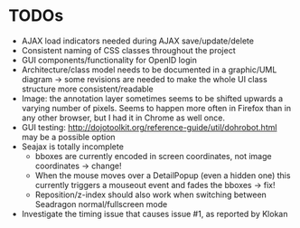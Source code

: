 # TODOs

* AJAX load indicators needed during AJAX save/update/delete 
* Consistent naming of CSS classes throughout the project
* GUI components/functionality for OpenID login
* Architecture/class model needs to be documented in a graphic/UML diagram -> some revisions are needed to make the
  whole UI class structure more consistent/readable
* Image: the annotation layer sometimes seems to be shifted upwards a varying number of pixels. Seems
  to happen more often in Firefox than in any other browser, but I had it in Chrome as well once.
* GUI testing: http://dojotoolkit.org/reference-guide/util/dohrobot.html may be a possible option
* Seajax is totally incomplete
  * bboxes are currently encoded in screen coordinates, not image coordinates -> change!
  * When the mouse moves over a DetailPopup (even a hidden one) this currently triggers a 
    mouseout event and fades the bboxes -> fix!
  * Reposition/z-index should also work when switching between Seadragon
    normal/fullscreen mode
* Investigate the timing issue that causes issue #1, as reported by Klokan
